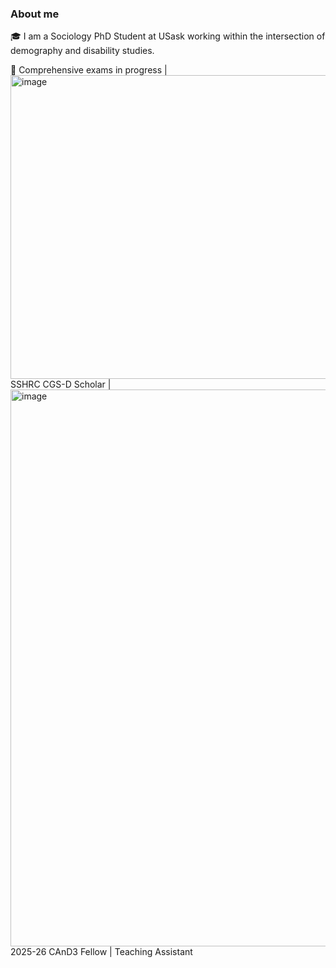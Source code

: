 ### About me
🎓 I am a Sociology PhD Student at USask working within the intersection of demography and disability studies.

🚧 Comprehensive exams in progress |  <img width="4033" height="486" alt="image" src="https://github.com/user-attachments/assets/a6d19efe-83bc-480c-9d1f-e6085b44f426" /> SSHRC CGS-D Scholar | <img width="1900" height="891" alt="image" src="https://github.com/user-attachments/assets/1b78c466-cc13-4733-bc9f-6449482d0e19" /> 2025-26 CAnD3 Fellow | Teaching Assistant






<!--
**l-houseman/l-houseman** is a ✨ _special_ ✨ repository because its `README.md` (this file) appears on your GitHub profile.

Here are some ideas to get you started:

- 🔭 I’m currently working on ...
- 🌱 I’m currently learning ...
- 👯 I’m looking to collaborate on ...
- 🤔 I’m looking for help with ...
- 💬 Ask me about ...
- 📫 How to reach me: ...
- 😄 Pronouns: ...
- ⚡ Fun fact: ...
-->
